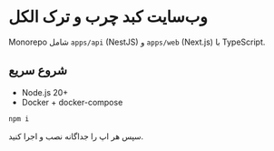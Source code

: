 # وب‌سایت کبد چرب و ترک الکل

Monorepo شامل `apps/api` (NestJS) و `apps/web` (Next.js) با TypeScript.

## شروع سریع

- Node.js 20+
- Docker + docker-compose

```bash
npm i
```

سپس هر اپ را جداگانه نصب و اجرا کنید.
